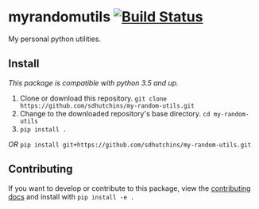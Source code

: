 # myrandomutils  [![Build Status](https://travis-ci.org/sdhutchins/my-random-utils.svg?branch=master)](https://travis-ci.org/sdhutchins/my-random-utils)  
My personal python utilities.

## Install
*This package is compatible with python 3.5 and up.*

1. Clone or download this repository. `git clone https://github.com/sdhutchins/my-random-utils.git`
2. Change to the downloaded repository's base directory. `cd my-random-utils`
3. `pip install .`

*OR*
`pip install git+https://github.com/sdhutchins/my-random-utils.git`



## Contributing
If you want to develop or contribute to this package, view the [contributing docs](https://github.com/sdhutchins/my-random-utils/blob/master/CONTRIBUTING.rst) and install with `pip install -e .`


